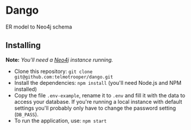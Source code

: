 # Dango
ER model to Neo4j schema

## Installing

__Note:__ *You'll need a [Neo4j](https://neo4j.com/) instance running.*

* Clone this repository: `git clone git@github.com:telmotrooper/dango.git`
* Install the dependencies: `npm install` (you'll need Node.js and NPM installed)
* Copy the file `.env-example`, rename it to `.env` and fill it with the data to access your database. If you're running a local instance with default settings you'll probably only have to change the password setting (`DB_PASS`).
* To run the application, use: `npm start`
